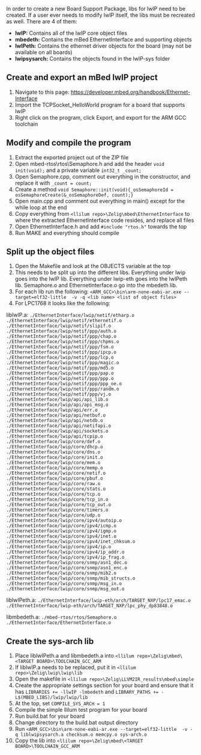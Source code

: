 In order to create a new Board Support Package, libs for lwIP need to be created. If a user ever needs to modify lwIP itself, the libs must be recreated as well. There are 4 of them:
* **lwIP:** Contains all of the lwIP core object files
* **mbedeth:** Contains the mBed EthernetInterface and supporting objects
* **lwIPeth:** Contains the ethernet driver objects for the board (may not be available on all boards)
* **lwipsysarch:** Contains the objects found in the lwIP-sys folder  
  
## Create and export an mBed lwIP project
1. Navigate to this page: https://developer.mbed.org/handbook/Ethernet-Interface
2. Import the TCPSocket_HelloWorld program for a board that supports lwIP
3. Right click on the program, click Export, and export for the ARM GCC toolchain

## Modify and compile the program
1. Extract the exported project out of the ZIP file
2. Open mbed-rtos\rtos\Semaphore.h and add the header `void init(void);` and a private variable `int32_t _count;`
3. Open Semaphore.cpp, comment out everything in the constructor, and replace it with `_count = count;`
4. Create a method `void Semaphore::init(void){_osSemaphoreId = osSemaphoreCreate(&_osSemaphoreDef, count);}`
5. Open main.cpp and comment out everything in main() except for the while loop at the end
6. Copy everything from `<llilum repo>\Zelig\mbed\EthernetInterface` to where the extracted EthernetInterface code resides, and replace all files
7. Open EthernetInterface.h and add `#include "rtos.h"` towards the top
8. Run MAKE and everything should compile

## Split up the object files
1. Open the Makefile and look at the OBJECTS variable at the top
2. This needs to be split up into the different libs. Everything under lwip goes into the lwIP lib. Everything under lwip-eth goes into the lwIPeth lib. Semaphore.o and EthernetInterface.o go into the mbedeth lib.
3. For each lib run the following: `<ARM_GCC>\bin\arm-none-eabi-ar.exe --target=elf32-little  -v -q <lib name> <list of object files>`
4. For LPC1768 it looks like the following:   
  
liblwIP.a: `./EthernetInterface/lwip/netif/etharp.o ./EthernetInterface/lwip/netif/ethernetif.o ./EthernetInterface/lwip/netif/slipif.o ./EthernetInterface/lwip/netif/ppp/auth.o ./EthernetInterface/lwip/netif/ppp/chap.o ./EthernetInterface/lwip/netif/ppp/chpms.o ./EthernetInterface/lwip/netif/ppp/fsm.o ./EthernetInterface/lwip/netif/ppp/ipcp.o ./EthernetInterface/lwip/netif/ppp/lcp.o ./EthernetInterface/lwip/netif/ppp/magic.o ./EthernetInterface/lwip/netif/ppp/md5.o ./EthernetInterface/lwip/netif/ppp/pap.o ./EthernetInterface/lwip/netif/ppp/ppp.o ./EthernetInterface/lwip/netif/ppp/ppp_oe.o ./EthernetInterface/lwip/netif/ppp/randm.o ./EthernetInterface/lwip/netif/ppp/vj.o ./EthernetInterface/lwip/api/api_lib.o ./EthernetInterface/lwip/api/api_msg.o ./EthernetInterface/lwip/api/err.o ./EthernetInterface/lwip/api/netbuf.o ./EthernetInterface/lwip/api/netdb.o ./EthernetInterface/lwip/api/netifapi.o ./EthernetInterface/lwip/api/sockets.o ./EthernetInterface/lwip/api/tcpip.o ./EthernetInterface/lwip/core/def.o ./EthernetInterface/lwip/core/dhcp.o ./EthernetInterface/lwip/core/dns.o ./EthernetInterface/lwip/core/init.o ./EthernetInterface/lwip/core/mem.o ./EthernetInterface/lwip/core/memp.o ./EthernetInterface/lwip/core/netif.o ./EthernetInterface/lwip/core/pbuf.o ./EthernetInterface/lwip/core/raw.o ./EthernetInterface/lwip/core/stats.o ./EthernetInterface/lwip/core/tcp.o ./EthernetInterface/lwip/core/tcp_in.o ./EthernetInterface/lwip/core/tcp_out.o ./EthernetInterface/lwip/core/timers.o ./EthernetInterface/lwip/core/udp.o ./EthernetInterface/lwip/core/ipv4/autoip.o ./EthernetInterface/lwip/core/ipv4/icmp.o ./EthernetInterface/lwip/core/ipv4/igmp.o ./EthernetInterface/lwip/core/ipv4/inet.o ./EthernetInterface/lwip/core/ipv4/inet_chksum.o ./EthernetInterface/lwip/core/ipv4/ip.o ./EthernetInterface/lwip/core/ipv4/ip_addr.o ./EthernetInterface/lwip/core/ipv4/ip_frag.o ./EthernetInterface/lwip/core/snmp/asn1_dec.o ./EthernetInterface/lwip/core/snmp/asn1_enc.o ./EthernetInterface/lwip/core/snmp/mib2.o ./EthernetInterface/lwip/core/snmp/mib_structs.o ./EthernetInterface/lwip/core/snmp/msg_in.o ./EthernetInterface/lwip/core/snmp/msg_out.o`  
  
liblwIPeth.a: `./EthernetInterface/lwip-eth/arch/TARGET_NXP/lpc17_emac.o ./EthernetInterface/lwip-eth/arch/TARGET_NXP/lpc_phy_dp83848.o`  
  
libmbedeth.a: `./mbed-rtos/rtos/Semaphore.o ./EthernetInterface/EthernetInterface.o`  
  
## Create the sys-arch lib
1. Place liblwIPeth.a and libmbedeth.a into `<llilum repo>\Zelig\mbed\<TARGET BOARD>\TOOLCHAIN_GCC_ARM`
2. If liblwIP.a needs to be replaced, put it in `<llilum repo>\Zelig\lwip\lwip\lib`
3. Open the makefile in `<llilum repo>\Zelig\LLVM2IR_results\mbed\simple`
4. Create the appropriate settings section for your board and ensure that it has `LIBRARIES += -llwIP -lmbedeth` and `LIBRARY_PATHS += -L$(MBED_LIBS)/lwip/lwip/lib`
5. At the top, set `COMPILE_SYS_ARCH = 1`
6. Compile the simple llilum test program for your board
7. Run build.bat for your board
8. Change directory to the build.bat output directory
9. Run `<ARM_GCC>\bin\arm-none-eabi-ar.exe --target=elf32-little  -v -q liblwipsysarch.a checksum.o memcpy.o sys-arch.o`
10. Copy the lib into `<llilum repo>\Zelig\mbed\<TARGET BOARD>\TOOLCHAIN_GCC_ARM` 